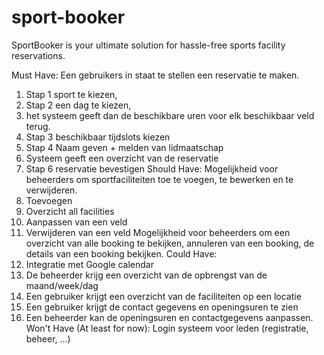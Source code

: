 # sport-booker
SportBooker is your ultimate solution for hassle-free sports facility reservations. 


Must Have:
Een gebruikers in staat te stellen een reservatie te maken. 
1.	Stap 1 sport te kiezen, 
2.	Stap 2 een dag te kiezen, 
3.	het systeem geeft dan de beschikbare uren voor elk beschikbaar veld terug.
4.	Stap 3 beschikbaar tijdslots kiezen
5.	Stap 4 Naam geven  + melden van lidmaatschap
6.	Systeem geeft een overzicht van de reservatie
7.	Stap 6 reservatie bevestigen
Should Have:
Mogelijkheid voor beheerders om sportfaciliteiten toe te voegen, te bewerken en te verwijderen.
1.	Toevoegen
2.	Overzicht  all facilities
3.	Aanpassen van een veld
4.	Verwijderen van een veld
Mogelijkheid voor beheerders om een overzicht van alle booking te bekijken, annuleren van een booking, de details van een booking bekijken.
Could Have:
1.	Integratie met Google calendar
2.	De beheerder krijg een overzicht van de opbrengst van de maand/week/dag
3.	Een gebruiker krijgt een overzicht van de faciliteiten op een locatie
4.	Een gebruiker krijgt de contact gegevens en openingsuren te zien
5.	Een beheerder kan de openingsuren en contactgegevens aanpassen. 
Won't Have (At least for now):
Login systeem voor leden (registratie, beheer, ...)
